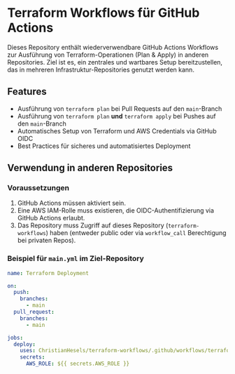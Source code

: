 # Terraform Workflows für GitHub Actions

Dieses Repository enthält wiederverwendbare GitHub Actions Workflows zur Ausführung von Terraform-Operationen (Plan & Apply) in anderen Repositories. Ziel ist es, ein zentrales und wartbares Setup bereitzustellen, das in mehreren Infrastruktur-Repositories genutzt werden kann.

## Features

- Ausführung von `terraform plan` bei Pull Requests auf den `main`-Branch
- Ausführung von `terraform plan` **und** `terraform apply` bei Pushes auf den `main`-Branch
- Automatisches Setup von Terraform und AWS Credentials via GitHub OIDC
- Best Practices für sicheres und automatisiertes Deployment

## Verwendung in anderen Repositories

### Voraussetzungen

1. GitHub Actions müssen aktiviert sein.
2. Eine AWS IAM-Rolle muss existieren, die OIDC-Authentifizierung via GitHub Actions erlaubt.
3. Das Repository muss Zugriff auf dieses Repository (`terraform-workflows`) haben (entweder public oder via `workflow_call` Berechtigung bei privaten Repos).

### Beispiel für `main.yml` im Ziel-Repository

```yaml
name: Terraform Deployment

on:
  push:
    branches:
      - main
  pull_request:
    branches:
      - main

jobs:
  deploy:
    uses: ChristianHesels/terraform-workflows/.github/workflows/terraform.yml@main
    secrets:
      AWS_ROLE: ${{ secrets.AWS_ROLE }}
```
